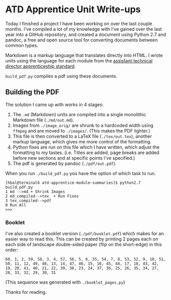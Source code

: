 ATD Apprentice Unit Write-ups
============


Today I finished a project I have been working on over the last couple months. I've compiled a lot of my knowledge with I've gained over the last year into a GitHub repository, and created a document using Python 2.7 and pandoc, a free and open source tool for converting documents between common types.

Markdown is a markup language that translates directly into HTML. I wrote units using the language for each module from the [assistant technical director apprenticeship standard](https://www.gov.uk/government/uploads/system/uploads/attachment_data/file/455216/VISUAL_EFFECTS_Assistant_Technical_Director.pdf).

```build_pdf.py``` compiles a pdf using these documents.

Building the PDF
--------------

The solution I came up with works in 4 stages:

1. The ```.md``` (Markdown) units are compiled into a single monolithic Markdown file (```./md/out.md```).
2. Images from ```./image_orig/``` are shrunk to a hardcoded width using ```ffmpeg``` and are moved to ```./images/```. (This makes the PDF lighter.)
3. This file is then converted to a LaTeX file (```./tex/out.tex```), another markup language, which gives me more control of the formatting.
4. Python fixes are run on this file which I have written, which adjust the formatting to my tastes. (i.e. Titles are added, page breaks are added before new sections and at specific points I've specified.)
5. The pdf is generated by pandoc (```./pdf/out.pdf```).

When you run ```./build_pdf.py``` you have the option of which task to run.

```
[hbal@terminal6 atd-apprentice-module-summaries]$ python2.7 build_pdf.py
1 md -->md + Shrink Images
2 md_compiled-->tex  + Run Fixes
3 tex_compiled-->pdf
0 Run All
>>> 
```

### Booklet

I've also created a booklet version (```./pdf/booklet.pdf```) which makes for an easier way to read this. This can be created by printing 2 pages each on each side of landscape double-sided paper (flip on the short-edge) in this order:

```
60, 1, 2, 59, 58, 3, 4, 57, 56, 5, 6, 55, 54, 7, 8, 53, 52, 9, 10, 51, 50, 11, 12, 49, 48, 13, 14, 47, 46, 15, 16, 45, 44, 17, 18, 43, 42, 19, 20, 41, 40, 21, 22, 39, 38, 23, 24, 37, 36, 25, 26, 35, 34, 27, 28, 33, 32, 29, 30, 31
```

(This sequence was generated with ```./booklet_pages.py```)

Thanks for reading.

